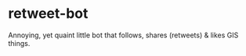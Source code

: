 # retweet-bot
Annoying, yet quaint little bot that follows, shares (retweets) &amp; likes GIS things.
